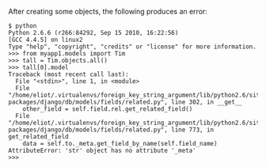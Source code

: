 After creating some objects, the following produces an error:

    $ python
    Python 2.6.6 (r266:84292, Sep 15 2010, 16:22:56)
    [GCC 4.4.5] on linux2
    Type "help", "copyright", "credits" or "license" for more information.
    >>> from myapp1.models import Tim
    >>> tall = Tim.objects.all()
    >>> tall[0].model
    Traceback (most recent call last):
      File "<stdin>", line 1, in <module>
      File "/home/eliot/.virtualenvs/foreign_key_string_argument/lib/python2.6/site-packages/django/db/models/fields/related.py", line 302, in __get__
        other_field = self.field.rel.get_related_field()
      File "/home/eliot/.virtualenvs/foreign_key_string_argument/lib/python2.6/site-packages/django/db/models/fields/related.py", line 773, in get_related_field
        data = self.to._meta.get_field_by_name(self.field_name)
    AttributeError: 'str' object has no attribute '_meta'
    >>>
